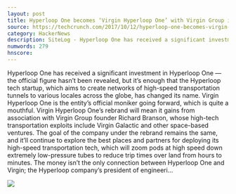 ```yaml
---
layout: post
title: Hyperloop One becomes ‘Virgin Hyperloop One’ with Virgin Group investment
source: https://techcrunch.com/2017/10/12/hyperloop-one-becomes-virgin-hyperloop-one-with-virgin-group-investment/
category: HackerNews
description: SiteLog - Hyperloop One has received a significant investment -- the official figure hasn't been revealed, but it's enough that the Hyperloop tech startup, which aims..
numwords: 279
hnscore: 
---
```


Hyperloop One has received a significant investment in Hyperloop One — the official figure hasn’t been revealed, but it’s enough that the Hyperloop tech startup, which aims to create networks of high-speed transportation tunnels to various locales across the globe, has changed its name. Virgin Hyperloop One is the entity’s official moniker going forward, which is quite a mouthful.  Virgin Hyperloop One’s rebrand will mean it gains from association with Virgin Group founder Richard Branson, whose high-tech transportation exploits include Virgin Galactic and other space-based ventures. The goal of the company under the rebrand remains the same, and it’ll continue to explore the best places and partners for deploying its high-speed transportation tech, which will zoom pods at high speed down extremely low-pressure tubes to reduce trip times over land from hours to minutes.  The money isn’t the only connection between Hyperloop One and Virgin; the Hyperloop company’s president of engineeri...

![](https://tctechcrunch2011.files.wordpress.com/2017/10/img_1105_cropped_0.jpg)
<!--description-->